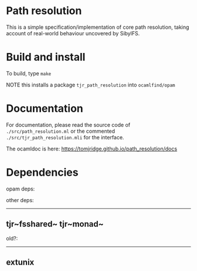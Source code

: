 Path resolution
===============

This is a simple specification/implementation of core path resolution,
taking account of real-world behaviour uncovered by SibylFS.

Build and install
=================

To build, type `make`

NOTE this installs a package `tjr_path_resolution` into `ocamlfind/opam`

Documentation
=============

For documentation, please read the source code of
`./src/path_resolution.ml` or the commented
`./src/tjr_path_resolution.mli` for the interface.

The ocamldoc is here: <https://tomjridge.github.io/path_resolution/docs>

Dependencies
============

opam deps:

other deps:

  ---------------
  tjr~fsshared~
  tjr~monad~
  ---------------

old?:

  ---------
  extunix
  ---------
